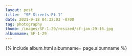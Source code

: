 ```yaml
---
layout: post
title:  "SF Streets Pt 1"
date: 2021-9-18 04:32:03 -0700
tag: photography
thumb: /images/SF-1-29/resized/sf-jan-29-16.jpg
albumname: SF-1-29
---
```



<div class='wrapper-blog'>
{% include album.html albumname= page.albumname %}
</div>